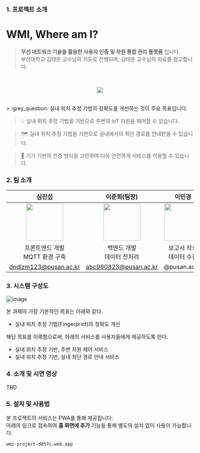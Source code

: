 ### 1. 프로젝트 소개

# WMI, Where am I?
> __무선 네트워크 기술을 활용한 사용자 인증 및 자원 통합 관리 플랫폼__ 입니다.  
> 부산대학교 김태운 교수님의 지도로 진행되며, 김태운 교수님의 자료를 참고합니다.  
<br>  
<p align="center">
 <img src="https://github.com/pnucse-capstone/capstone-2023-1-39/assets/71700079/a3647860-fb31-4725-a7a5-ed2faaefb689">
</p>  
<br>  
> :grey_question: 실내 위치 추정 기법의 정확도를 개선하는 것이 주요 목표입니다.  

> :bulb: 실내 위치 추정 기법을 기반으로 주변의 IoT 자원을 제어할 수 있습니다.

> 🗺️ 실내 위치 추정 기법을 기반으로 실내에서의 최단 경로를 안내받을 수 있습니다. 

> :closed_lock_with_key: 기기 기반의 인증 방식을 고안하여 더욱 안전하게 서비스를 이용할 수 있습니다.  

### 2. 팀 소개

|심진섭|이준희(팀장)|이민경|
|:-:|:-:|:-:|
|<img src="https://avatars.githubusercontent.com/u/71700079?s=400&u=9e9338f1a22b811003f826b00c9b797a01aea381&v=4" width="100" height="100">|<img src="https://avatars.githubusercontent.com/u/80378041?v=4" width="100" height="100">|<img src="https://avatars.githubusercontent.com/u/48466069?v=4" width="100" height="100">|
|프론트엔드 개발 <br> MQTT 환경 구축|백엔드 개발 <br> 데이터 전처리|보고서 작성 <br> 데이터 수집|
|dndlzm123@pusan.ac.kr|abc980823@pusan.ac.kr|@pusan.ac.kr|

### 3. 시스템 구성도

![image](https://github.com/pnucse-capstone/capstone-2023-1-39/assets/71700079/0483272a-ca6e-4253-8b22-a44cb003cee2)

본 과제의 가장 기본적인 목표는 아래와 같다.  
- 실내 위치 추정 기법(Fingerprint)의 정확도 개선  

해당 목표를 이룩함으로써, 아래의 서비스를 사용자들에게 제공하도록 한다.
- 실내 위치 추정 기반, 주변 자원 제어 서비스
- 실내 위치 추정 기반, 실내 최단 경로 안내 서비스

### 4. 소개 및 시연 영상
TBD

### 5. 설치 및 사용법

본 프로젝트의 서비스는 PWA를 통해 제공됩니다.  
아래의 링크로 접속하여 __홈 화면에 추가__ 기능을 통해 별도의 설치 없이 사용이 가능합니다.  
```
wmi-project-d857c.web.app
```
